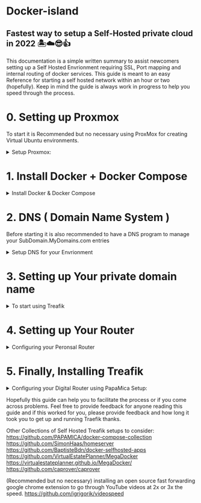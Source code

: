 # Docker-island
## Fastest way to setup a Self-Hosted private cloud in 2022  🏝☁😎👍 

This documentation is a simple written summary to assist newcomers setting up a Self Hosted Envrionment requiring SSL, Port mapping and internal routing of docker services. This guide is meant to an easy Reference for starting a self hosted network within an hour or two (hopefully). Keep in mind the guide is always work in progress to help you speed through the process.

# 0. Setting up Proxmox 
To start it is Recommended but no necessary using ProxMox for creating Virtual Ubuntu environments.
<details>
 <summary>Setup Proxmox:</summary> 
  Instructions: https://www.youtube.com/watch?v=7OVaWaqO2aU
   Working as 2022 Q3 ^
   It is best to use a hypervisor ( ProxMox ) for creating virtual machines in order to run different Ubuntu environments such as setting up a reverse proxy's and for other additional benefits such as taking snapshots to revert back changes or testing different Ubuntu Setups which will save you a lot of time.<p></p>

  (no need to view but this video but it provides you a list of benefits for using virtual machines:)
 https://www.youtube.com/watch?v=SVQmzaSabEQ 
     (skip for now, needs more testing) In addition from a security a standpoint it is recommended but not necessary creating a Virtual LAN to avoid any attacks in your real LAN. https://www.youtube.com/watch?v=qTbeHpdHcqs
   ( if using a laptop or pc as your main setup, you can also purchase a USB to Ethernet Adapter for ProxMox to recognize it as an additional network which you can assign a VLAN, then you can start creating virtual machines on that VLAN )
</details>
 
   
# 1. Install Docker + Docker Compose
<details>
  <summary> Install Docker & Docker Compose </summary>
Docker Installation Follow along video ( watch up until 14:07 and be finished ) : https://www.youtube.com/watch?v=EL1Ex04iUcA 
</details>
 
# 2. DNS ( Domain Name System )
Before starting it is also recommended to have a DNS program to manage your SubDomain.MyDomains.com entries 
<details>
  <summary>Setup DNS for your Envrionment </summary>
   1. for example mapping your local 192.168.10.5:9000 translated into portainer.mydomain.com therefore making it easier for you to Name your docker services as sub domains for easier management.
    (in addition Traefik will help routing to the correct services) Having a DNS program will allow you to edit and manage your DNS entries using AdGuard or Pi-Hole DNS. Make sure to reload browser after adding a DNS entry if Installing Adguard from the SNAP store. 
 * If you install Adguard  ( Adgurd->Filters->DNS Rewrites)<p></p>

Also CloudFlare allows you to add DNS entries from their website but it is not recommended as it exposes another attack vulnerability to your network. A better solution is to install a Local DNS management software on your network. so you can lessen attacks and keep your internal IP and ports routing Locally to your system and services. ( you can install it on the same system or an a external ProxMox virtual machine or on a Raspberry Pie to point it to your Treafik setup. The easy way is to install AdGuard from the Ubuntu Software App store (SNAP) you simply search and download AdGuard. Or visit Pi-Hole website and run the automated script that will guide you through the process.

Pi-Hole One step automated install: https://github.com/pi-hole/pi-hole/#one-step-automated-install the gotcha's are changing your DNS on your resolv.conf to your local ip
You can watch this video up till 4:06 and be done: https://youtu.be/dH3DdLy574M
</details>



# 3. Setting up Your private domain name
<details>
  <summary>  To start using Treafik </summary>
  it is Important to own a domain name as docker services will require SSL. You can purchase a cheap $6 dollar a year domain name preferably from CloudFlare or any other Service Provider.
  
   If purchased elsewhere make sure to point your NameServers to CloudFlare. ( 2022 Q3: cloudflare domain prices: .uk $4.76, .us $6.50, .com $8.57) or you can try free domains from https://www.freenom.com ( when searching for a domain it will trick you into thinking it has been taken but it's not true, just enter the ending of the domain you want, example: myfreedomain.tk to get it when searching for it )
  To buy a domain name from cloudflare you can find it via ( CloudFlare account -> Top Right, Add Site button ->Register a new domain with Cloudflare )
   https://www.cloudflare.com/products/registrar/

   It is necessary to create a CloudFlare account for using OnRamp, The CloudFlare account will be necessary as it will generate an API token which will be used to connect your free SSL to your Internal Treafik network. 

Reference video only ( stop at 5:20 ) to move on with this guide: https://www.youtube.com/watch?v=b83S_N1kkJM
What I did was add a "A" Record to my internal IP and a CNAME pointing to my Treafik subdomain example treafik.mydomain.com ( you can name it whatever etc.mydomain.com)
In CloudFlare make sure you create the api token before you proceed! 
</details>


# 4. Setting up Your Router 
<details>
  <summary> Configuring your Peronsal Router</summary>
 It is also important to do Port Mapping on your router in order to point the incoming SSL from CloudFlare connection to your internal Treafik computer.. the Ports from CloudFlare to your Ubuntu machine running Treafik example 192.168.10.etc. You can YouTube your router model on how to do port forwarding, it might be under WAN ->Virtual Server / Port Forwarding.

   Enabling it and by entering your HTTP server External Port 80 to Internal Port 80 and adding another Entry for HTTP Server External Port 443 to Internal 443 TCP protocol.

   I managed to get it working before using Tim's Guide SSL on everything without port forwarding but it might not work for other services. There is also another guide made by DB Tech to avoid using Port Forwarding, just by using CloudFlare Zero Trust Tunnels ( not tested yet, but I heard people were getting banned in the comments due to TOS violations from using streaming services like kodi ) https://www.youtube.com/watch?v=m-RYTu-Qq3A or https://youtu.be/RUJy9fjoiy4
   </details>
   
# 5. Finally, Installing Treafik
<details>
  <summary> Configuring your Digital Router using PapaMica Setup:</summary>
  Info coming soon.
<details>
  <summary> Configuring your Digital Router using OnRamp Setup:</summary>
</details>
 using https://github.com/traefikturkey/onramp
   Hopefully this guide will help you to finally get Docker running with Treafik services correctly, and Many Thanks! to contributors from TechnoTim's discord Community for making TreafikTurkey and OnRamp! and to the Github community for making it easier than ever to setup your services!.
   So to finish off, Make sure You copy and paste the commands individually line by line in your terminal from onramp:
   
sudo apt install git make nano -y

sudo mkdir /apps

sudo chown -R $USER:$USER /apps

cd /apps

git clone https://github.com/traefikturkey/onramp.git onramp

cd onramp

make start-staging

Remove placeholder content including the brackets: < replace > example: 
HOST_NAME=< replace > with:
HOST_NAME=mypcname

If you don't know your hostname, in Ubuntu you can view it by:
right clicking on ubuntu desktop ->Display Settings -> left side, scroll all the way down to About -> Device Name ( you will find your host name) if you would like to change it will require a Restart.

make sure it is in the correct directory ! don't clone it anywhere else. I believe the correct directory is Computer/apps/onramp. You can verify by clicking in Ubuntu Files -> Left Side +Other Locations -> Computer -> Apps -> onramp
That's where the make start-staging script should run.

 Also if you mess up, don't stress out, you can edit the script again.

the make start-staging will run the Makefile script and will create a hidden .env file with your provided HOSTNAME and Token information, so if it's not working, you can always go back and edit the hidden file by running this command:
 cd /apps/onramp
ls -lha
 ( you will see the .env listed )
 sudo nano .env
( to edit the file ^ )

go back and re-run the make start-staging 
if something is not working, go back to check on your CloudFlare to make sure you "A" record is pointing to your home IP and as previously mentioned a CNAME record to your subdomain example: ( treafik.mydomain.com ) 

Once you get it working it the script will get you Staging SSL certificate for testing to make sure your connection went through. If you can confirm it's working, you can do so by click the url link it provided to you for your treafik dashboard ( from running the script in terminal. )

Finally if you can verify you have SSL via your browser then you are good to proceed to the final step which is taking down the staging certificates to get real SSL certificates
( just confirm you are getting SSL on your browser )
Awesome if you did! Last thing to do now, is to take down the staging certificates to get real ones by doing so:

make down-staging
and
make
^ this will get your real SSL certificates.

Congrats now it's time to start spinning up instances of Docker services using the OnRamp commands: 
make list-services

and to install them for example: 
make enable-service portainer
make restart
^ After enabling a service, make sure to run (make restart) in order for the service to show up in your treafik dashboard.
</details>

Hopefully this guide can help you to facilitate the process or if you come across problems.
Feel free to provide feedback for anyone reading this guide and if this worked for you, please provide feedback and how long it took you to get up and running Traefik thanks.

Other Collections of Self Hosted Treafik setups to consider:
https://github.com/PAPAMICA/docker-compose-collection
https://github.com/SimonHaas/homeserver
https://github.com/BaptisteBdn/docker-selfhosted-apps
https://github.com/VirtualEstatePlanner/MegaDocker
https://virtualestateplanner.github.io/MegaDocker/
https://github.com/caprover/caprover

 (Recommended but no necessary)  installing an open source fast forwarding google chrome extension to go through YouTube videos at 2x or 3x the speed. https://github.com/igrigorik/videospeed 
